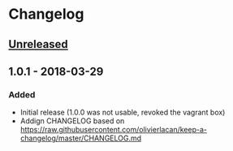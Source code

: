 # Changelog

## [Unreleased]

## 1.0.1 - 2018-03-29
### Added
- Initial release (1.0.0 was not usable, revoked the vagrant box)  
- Addign CHANGELOG based on https://raw.githubusercontent.com/olivierlacan/keep-a-changelog/master/CHANGELOG.md  

[Unreleased]: https://github.com/olivierlacan/attila123/alpine-docker-compose/v1.0.1...HEAD
